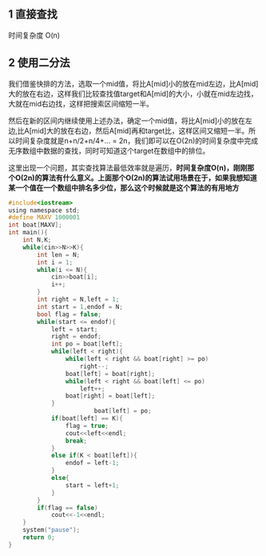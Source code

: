 ## 1 直接查找
时间复杂度 O(n)

## 2 使用二分法
我们借鉴快排的方法，选取一个mid值，将比A[mid]小的放在mid左边，比A[mid]大的放在右边，这样我们比较查找值target和A[mid]的大小，小就在mid左边找，大就在mid右边找，这样把搜索区间缩短一半。

然后在新的区间内继续使用上述办法，确定一个mid值，将比A[mid]小的放在左边,比A[mid]大的放在右边，然后A[mid]再和target比，这样区间又缩短一半。所以时间复杂度就是n+n/2+n/4+… = 2n，我们即可以在O(2n)的时间复杂度中完成无序数组中数据的查找，同时可知道这个target在数组中的排位。

这里出现一个问题，其实查找算法最低效率就是遍历，**时间复杂度O(n)，刚刚那个O(2n)的算法有什么意义。上面那个O(2n)的算法试用场景在于，如果我想知道某一个值在一个数组中排名多少位，那么这个时候就是这个算法的有用地方**

```c
#include<iostream>
using namespace std;
#define MAXV 1000001
int boat[MAXV];
int main(){
    int N,K;
    while(cin>>N>>K){
        int len = N;
        int i = 1;
        while(i <= N){
            cin>>boat[i];
            i++;
        }
        int right = N,left = 1;
        int start = 1,endof = N;
        bool flag = false;
        while(start <= endof){
            left = start;
            right = endof;
            int po = boat[left];
            while(left < right){
                while(left < right && boat[right] >= po)
                    right--;
                boat[left] = boat[right];
                while(left < right && boat[left] <= po)
                    left++;
                boat[right] = boat[left];
            }
                        boat[left] = po;
            if(boat[left] == K){
                flag = true;
                cout<<left<<endl;
                break;
            }
            else if(K < boat[left]){
                endof = left-1;
            }
            else{
                start = left+1;
            }
        }
        if(flag == false)
            cout<<-1<<endl;
    }       
    system("pause");
    return 0;
}

```
